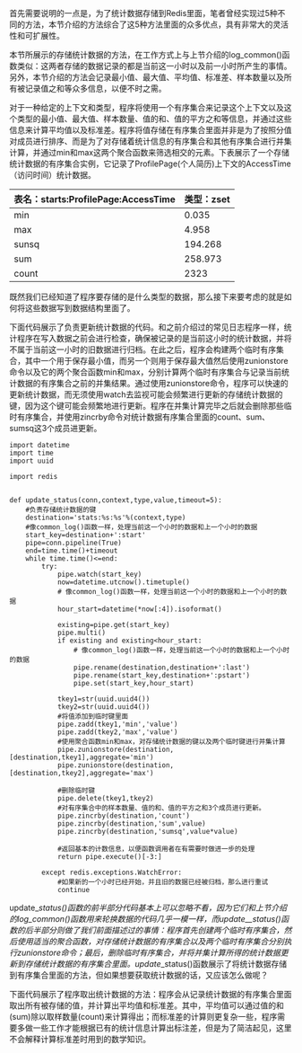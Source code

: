 首先需要说明的一点是，为了统计数据存储到Redis里面，笔者曾经实现过5种不同的方法，本节介绍的方法综合了这5种方法里面的众多优点，具有非常大的灵活性和可扩展性。

本节所展示的存储统计数据的方法，在工作方式上与上节介绍的log\_common\(\)函数类似：这两者存储的数据记录的都是当前这一小时以及前一小时所产生的事情。另外，本节介绍的方法会记录最小值、最大值、平均值、标准差、样本数量以及所有被记录值之和等众多信息，以便不时之需。

对于一种给定的上下文和类型，程序将使用一个有序集合来记录这个上下文以及这个类型的最小值、最大值、样本数量、值的和、值的平方之和等信息，并通过这些信息来计算平均值以及标准差。程序将值存储在有序集合里面并非是为了按照分值对成员进行排序、而是为了对存储着统计信息的有序集合和其他有序集合进行并集计算，并通过min和max这两个聚合函数来筛选相交的元素。下表展示了一个存储统计数据的有序集合实例，它记录了ProfilePage\(个人简历\)上下文的AccessTime（访问时间）统计数据。

| 表名：starts:ProfilePage:AccessTime | 类型：zset |
| :--- | :--- |
| min | 0.035 |
| max | 4.958 |
| sunsq | 194.268 |
| sum | 258.973 |
| count | 2323 |

既然我们已经知道了程序要存储的是什么类型的数据，那么接下来要考虑的就是如何将这些数据写到数据结构里面了。

下面代码展示了负责更新统计数据的代码。和之前介绍过的常见日志程序一样，统计程序在写入数据之前会进行检查，确保被记录的是当前这小时的统计数据，并将不属于当前这一小时的旧数据进行归档。在此之后，程序会构建两个临时有序集合，其中一个用于保存最小值，而另一个则用于保存最大值然后使用zunionstore命令以及它的两个聚合函数min和max，分别计算两个临时有序集合与记录当前统计数据的有序集合之前的并集结果。通过使用zunionstore命令，程序可以快速的更新统计数据，而无须使用watch去监视可能会频繁进行更新的存储统计数据的键，因为这个键可能会频繁地进行更新。程序在并集计算完毕之后就会删除那些临时有序集合，并使用zincrby命令对统计数据有序集合里面的count、sum、sumsq这3个成员进更新。

```
import datetime
import time
import uuid

import redis


def update_status(conn,context,type,value,timeout=5):
    #负责存储统计数据的键
    destination='stats:%s:%s'%(context,type)
    #像common_log()函数一样，处理当前这一个小时的数据和上一个小时的数据
    start_key=destination+':start'
    pipe=conn.pipeline(True)
    end=time.time()+timeout
    while time.time()<=end:
        try:
            pipe.watch(start_key)
            now=datetime.utcnow().timetuple()
            # 像common_log()函数一样，处理当前这一个小时的数据和上一个小时的数据
            hour_start=datetime(*now[:4]).isoformat()

            existing=pipe.get(start_key)
            pipe.multi()
            if existing and existing<hour_start:
                # 像common_log()函数一样，处理当前这一个小时的数据和上一个小时的数据
                pipe.rename(destination,destination+':last')
                pipe.rename(start_key,destination+':pstart')
                pipe.set(start_key,hour_start)

            tkey1=str(uuid.uuid4())
            tkey2=str(uuid.uuid4())
            #将值添加到临时键里面
            pipe.zadd(tkey1,'min','value')
            pipe.zadd(tkey2,'max','value')
            #使用聚合函数min和max，对存储统计数据的键以及两个临时键进行并集计算
            pipe.zunionstore(destination,[destination,tkey1],aggregate='min')
            pipe.zunionstore(destination,[destination,tkey2],aggregate='max')

            #删除临时键
            pipe.delete(tkey1,tkey2)
            #对有序集合中的样本数量、值的和、值的平方之和3个成员进行更新。
            pipe.zincrby(destination,'count')
            pipe.zincrby(destination,'sum',value)
            pipe.zincrby(destination,'sumsq',value*value)

            #返回基本的计数信息，以便函数调用者在有需要时做进一步的处理
            return pipe.execute()[-3:]

        except redis.exceptions.WatchError:
            #如果新的一个小时已经开始，并且旧的数据已经被归档，那么进行重试
            continue
```

update\__status\(\)函数的前半部分代码基本上可以忽略不看，因为它们和上节介绍的log\_common\(\)函数用来轮换数据的代码几乎一模一样，而update\_\_status\(\)函数的后半部分则做了我们前面描述过的事情：程序首先创建两个临时有序集合，然后使用适当的聚合函数，对存储统计数据的有序集合以及两个临时有序集合分别执行zunionstore命令；最后，删除临时有序集合，并将并集计算所得的统计数据更新到存储统计数据的有序集合里面。update_\_status\(\)函数展示了将统计数据存储到有序集合里面的方法，但如果想要获取统计数据的话，又应该怎么做呢？

下面代码展示了程序取出统计数据的方法：程序会从记录统计数据的有序集合里面取出所有被存储的值，并计算出平均值和标准差。其中，平均值可以通过值的和\(sum\)除以取样数量\(count\)来计算得出；而标准差的计算则更复杂一些，程序需要多做一些工作才能根据已有的统计信息计算出标注差，但是为了简洁起见，这里不会解释计算标准差时用到的数学知识。

```

```












































